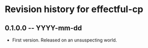 # Revision history for effectful-cp

## 0.1.0.0 -- YYYY-mm-dd

* First version. Released on an unsuspecting world.
